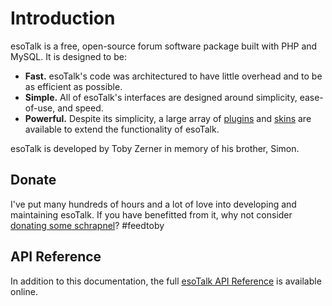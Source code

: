 # Introduction

esoTalk is a free, open-source forum software package built with PHP and MySQL. It is designed to be:

 - **Fast.** esoTalk's code was architectured to have little overhead and to be as efficient as possible.
 - **Simple.** All of esoTalk's interfaces are designed around simplicity, ease-of-use, and speed.
 - **Powerful.** Despite its simplicity, a large array of [plugins](/plugins) and [skins](/skins) are available to extend the functionality of esoTalk.

esoTalk is developed by Toby Zerner in memory of his brother, Simon. 

## Donate

I've put many hundreds of hours and a lot of love into developing and maintaining esoTalk. If you have benefitted from it, why not consider [donating some schrapnel](/donate)? #feedtoby

## API Reference

In addition to this documentation, the full [esoTalk API Reference](/api) is available online.